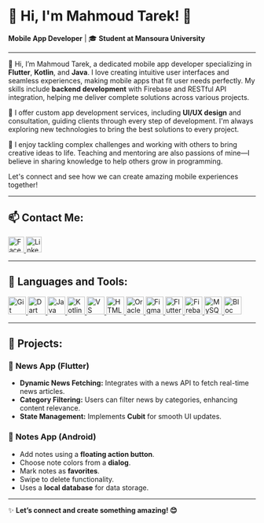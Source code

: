 # 👋 Hi, I'm **Mahmoud Tarek**! 🚀  
**Mobile App Developer** | 🎓 **Student at Mansoura University**

---

👋 Hi, I’m Mahmoud Tarek, a dedicated mobile app developer specializing in **Flutter**, **Kotlin**, and **Java**. I love creating intuitive user interfaces and seamless experiences, making mobile apps that fit user needs perfectly. My skills include **backend development** with Firebase and RESTful API integration, helping me deliver complete solutions across various projects.

💼 I offer custom app development services, including **UI/UX design** and consultation, guiding clients through every step of development. I'm always exploring new technologies to bring the best solutions to every project.

🌟 I enjoy tackling complex challenges and working with others to bring creative ideas to life. Teaching and mentoring are also passions of mine—I believe in sharing knowledge to help others grow in programming.

Let's connect and see how we can create amazing mobile experiences together!

---

## 📫 Contact Me:
<p align="left">
  <a href="https://www.facebook.com/MahmoudTarekFouad" target="_blank" rel="noreferrer">
    <img src="https://raw.githubusercontent.com/danielcranney/readme-generator/main/public/icons/socials/facebook.svg" width="32" height="32" alt="Facebook"/>
  </a>
  <a href="https://www.linkedin.com/in/mahmoud-elgamal22" target="_blank" rel="noreferrer">
    <img src="https://raw.githubusercontent.com/danielcranney/readme-generator/main/public/icons/socials/linkedin.svg" width="32" height="32" alt="LinkedIn"/>
  </a>
</p>

---

## 🔧 Languages and Tools:
<p align="left">
  <a href="https://git-scm.com/" target="_blank" rel="noreferrer">
    <img src="https://raw.githubusercontent.com/danielcranney/readme-generator/main/public/icons/skills/git-colored.svg" width="36" height="36" alt="Git"/>
  </a>
  <a href="https://dart.dev/" target="_blank" rel="noreferrer">
    <img src="https://raw.githubusercontent.com/danielcranney/readme-generator/main/public/icons/skills/dart-colored.svg" width="36" height="36" alt="Dart"/>
  </a>
  <a href="https://www.oracle.com/java/" target="_blank" rel="noreferrer">
    <img src="https://raw.githubusercontent.com/danielcranney/readme-generator/main/public/icons/skills/java-colored.svg" width="36" height="36" alt="Java"/>
  </a>
  <a href="https://kotlinlang.org/" target="_blank" rel="noreferrer">
    <img src="https://raw.githubusercontent.com/danielcranney/readme-generator/main/public/icons/skills/kotlin-colored.svg" width="36" height="36" alt="Kotlin"/>
  </a>
  <a href="https://code.visualstudio.com/" target="_blank" rel="noreferrer">
    <img src="https://raw.githubusercontent.com/danielcranney/readme-generator/main/public/icons/skills/visualstudiocode.svg" width="36" height="36" alt="VS Code"/>
  </a>
  <a href="https://developer.mozilla.org/en-US/docs/Glossary/HTML5" target="_blank" rel="noreferrer">
    <img src="https://raw.githubusercontent.com/danielcranney/readme-generator/main/public/icons/skills/html5-colored.svg" width="36" height="36" alt="HTML5"/>
  </a>
  <a href="https://www.oracle.com/uk/index.html" target="_blank" rel="noreferrer">
    <img src="https://raw.githubusercontent.com/danielcranney/readme-generator/main/public/icons/skills/oracle-colored.svg" width="36" height="36" alt="Oracle"/>
  </a>
  <a href="https://www.figma.com/" target="_blank" rel="noreferrer">
    <img src="https://raw.githubusercontent.com/danielcranney/readme-generator/main/public/icons/skills/figma-colored.svg" width="36" height="36" alt="Figma"/>
  </a>
  <a href="https://flutter.dev/" target="_blank" rel="noreferrer">
    <img src="https://raw.githubusercontent.com/danielcranney/readme-generator/main/public/icons/skills/flutter-colored.svg" width="36" height="36" alt="Flutter"/>
  </a>
  <a href="https://firebase.google.com/" target="_blank" rel="noreferrer">
    <img src="https://raw.githubusercontent.com/danielcranney/readme-generator/main/public/icons/skills/firebase-colored.svg" width="36" height="36" alt="Firebase"/>
  </a>
  <a href="https://www.mysql.com/" target="_blank" rel="noreferrer">
    <img src="https://raw.githubusercontent.com/danielcranney/readme-generator/main/public/icons/skills/mysql-colored.svg" width="36" height="36" alt="MySQL"/>
  </a>
  <a href="https://bloclibrary.dev/#/" target="_blank" rel="noreferrer">
    <img src="https://raw.githubusercontent.com/danielcranney/readme-generator/main/public/icons/skills/bloc-colored.svg" width="36" height="36" alt="Bloc"/>
  </a>
</p>

---

## 💼 Projects:

### 📱 **News App (Flutter)**
- **Dynamic News Fetching:** Integrates with a news API to fetch real-time news articles.
- **Category Filtering:** Users can filter news by categories, enhancing content relevance.
- **State Management:** Implements **Cubit** for smooth UI updates.

### 📝 **Notes App (Android)**
- Add notes using a **floating action button**.
- Choose note colors from a **dialog**.
- Mark notes as **favorites**.
- Swipe to delete functionality.
- Uses a **local database** for data storage.

---

✨ **Let’s connect and create something amazing! 😊**
